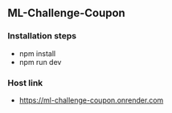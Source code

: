 ## ML-Challenge-Coupon

### Installation steps
- npm install
- npm run dev

### Host link

- https://ml-challenge-coupon.onrender.com